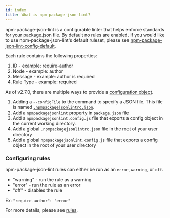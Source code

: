```yaml
---
id: index
title: What is npm-package-json-lint?
---
```


npm-package-json-lint is a configurable linter that helps enforce standards for your package.json file. By default no rules are enabled. If you would like to use npm-package-json-lint's default ruleset, please see [npm-package-json-lint-config-default](https://github.com/tclindner/npm-package-json-lint-config-default).

Each rule contains the following properties:

  1. ID - example: require-author
  2. Node - example: author
  3. Message - example: author is required
  4. Rule Type - example: required

As of v2.7.0, there are multiple ways to provide a [configuration object](configuration.md).

  1. Adding a `--configFile` to the command to specify a JSON file. This file is named [`.npmpackagejsonlintrc.json`](rcfile-example.md).
  2. Add a `npmpackagejsonlint` property in `package.json` file
  3. Add a `npmpackagejsonlint.config.js` file that exports a config object in the current working directory.
  4. Add a global `.npmpackagejsonlintrc.json` file in the root of your user directory
  5. Add a global `npmpackagejsonlint.config.js` file that exports a config object in the root of your user directory

### Configuring rules

npm-package-json-lint rules can either be run as an `error`, `warning`, or `off`.

* "warning" - run the rule as a warning
* "error" - run the rule as an error
* "off" - disables the rule

Ex: `"require-author": "error"`

For more details, please see [rules](rules.md).
